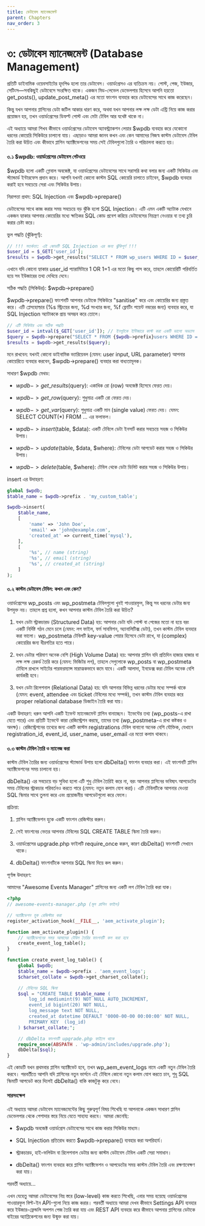 ```yaml
---
title: ডেটাবেস ম্যানেজমেন্ট
parent: Chapters
nav_order: 3
---
```


# ৩: ডেটাবেস ম্যানেজমেন্ট (Database Management)


প্রতিটি ডাইনামিক ওয়েবসাইটের হৃদপিণ্ড হলো তার ডেটাবেস। ওয়ার্ডপ্রেসও এর ব্যতিক্রম নয়। পোস্ট, পেজ, ইউজার, সেটিংস—সবকিছুই ডেটাবেসে সংরক্ষিত থাকে। একজন মিড-লেভেল ডেভেলপার হিসেবে আপনি হয়তো get\_posts(), update\_post\_meta() এর মতো ফাংশন ব্যবহার করে ডেটাবেসের সাথে কাজ করেছেন।

কিন্তু যখন আপনার প্লাগিনের ডেটা জটিল আকার ধারণ করে, অথবা যখন আপনার লক্ষ লক্ষ ডেটা এন্ট্রি নিয়ে কাজ করার প্রয়োজন হয়, তখন ওয়ার্ডপ্রেসের ডিফল্ট পোস্ট এবং মেটা টেবিল আর যথেষ্ট থাকে না।

এই অধ্যায়ে আমরা শিখব কীভাবে ওয়ার্ডপ্রেসের ডেটাবেস অ্যাবস্ট্র্যাকশন লেয়ার $wpdb ব্যবহার করে যেকোনো ধরনের কোয়েরি সিকিউরে চালানো যায়। এছাড়াও আমরা জানব কখন এবং কেন আমাদের নিজস্ব কাস্টম ডেটাবেস টেবিল তৈরি করা উচিত এবং কীভাবে প্লাগিন অ্যাক্টিভেশনের সময় সেই টেবিলগুলো তৈরি ও পরিচালনা করতে হয়।

#### ৩.১ $wpdb: ওয়ার্ডপ্রেসের ডেটাবেস গেটওয়ে

$wpdb হলো একটি গ্লোবাল অবজেক্ট, যা ওয়ার্ডপ্রেসের ডেটাবেসের সাথে সরাসরি কথা বলার জন্য একটি সিকিউর এবং স্ট্যান্ডার্ড ইন্টারফেস প্রদান করে। আপনি যখনই কোনো কাস্টম SQL কোয়েরি চালাতে চাইবেন, $wpdb ব্যবহার করাই হবে সবচেয়ে সেরা এবং সিকিউর উপায়।

নিরাপত্তা প্রথম: SQL Injection এবং $wpdb->prepare()

ডেটাবেসের সাথে কাজ করার সময় সবচেয়ে বড় ঝুঁকি হলো SQL Injection। এটি এমন একটি অ্যাটাক যেখানে একজন হ্যাকার আপনার কোয়েরির মধ্যে ক্ষতিকর SQL কোড প্রবেশ করিয়ে ডেটাবেসের নিয়ন্ত্রণ নেওয়ার বা তথ্য চুরি করার চেষ্টা করে।

ভুল পদ্ধতি (ঝুঁকিপূর্ণ):

```PHP
// !!! সতর্কতা: এই কোডটি SQL Injection এর জন্য ঝুঁকিপূর্ণ !!!
$user_id = $_GET['user_id'];
$results = $wpdb->get_results("SELECT * FROM wp_users WHERE ID = $user_id");
```

এখানে যদি কোনো হ্যাকার user\_id প্যারামিটারে 1 OR 1=1 এর মতো কিছু পাস করে, তাহলে কোয়েরিটি পরিবর্তিত হয়ে সব ইউজারের তথ্য দেখিয়ে দেবে।

সঠিক পদ্ধতি (সিকিউর): $wpdb->prepare()

$wpdb->prepare() ফাংশনটি আপনার ডেটাকে সিকিউরে "sanitise" করে এবং কোয়েরির জন্য প্রস্তুত করে। এটি প্লেসহোল্ডার (%s স্ট্রিংয়ের জন্য, %d সংখ্যার জন্য, %f ফ্লোটিং পয়েন্ট নম্বরের জন্য) ব্যবহার করে, যা SQL Injection অ্যাটাককে প্রায় অসম্ভব করে তোলে।

```PHP
// এটি সিকিউর এবং সঠিক পদ্ধতি
$user_id = intval($_GET['user_id']); // ইনপুটকে ইন্টিজারে কাস্ট করা একটি ভালো অভ্যাস
$query = $wpdb->prepare("SELECT * FROM {$wpdb->prefix}users WHERE ID = %d", $user_id);
$results = $wpdb->get_results($query);

```

মনে রাখবেন: যখনই কোনো ডাইনামিক ভ্যারিয়েবল (যেমন: user input, URL parameter) আপনার কোয়েরিতে ব্যবহার করবেন, $wpdb->prepare() ব্যবহার করা বাধ্যতামূলক।

সাধারণ $wpdb মেথড:

*   $wpdb->get\_results($query): একাধিক রো (row) অবজেক্ট হিসেবে ফেরত দেয়।

*   $wpdb->get\_row($query): শুধুমাত্র একটি রো ফেরত দেয়।

*   $wpdb->get\_var($query): শুধুমাত্র একটি মান (single value) ফেরত দেয়। যেমন: SELECT COUNT(\*) FROM ... এর ফলাফল।

*   $wpdb->insert($table, $data): একটি টেবিলে ডেটা ইনসার্ট করার সবচেয়ে সহজ ও সিকিউর উপায়।

*   $wpdb->update($table, $data, $where): টেবিলের ডেটা আপডেট করার সহজ ও সিকিউর উপায়।

*   $wpdb->delete($table, $where): টেবিল থেকে ডেটা ডিলিট করার সহজ ও সিকিউর উপায়।


insert এর উদাহরণ:

```PHP
global $wpdb;
$table_name = $wpdb->prefix . 'my_custom_table';

$wpdb->insert(
    $table_name,
    [
        'name' => 'John Doe',
        'email' => 'john@example.com',
        'created_at' => current_time('mysql'),
    ],
    [
        '%s', // name (string)
        '%s', // email (string)
        '%s', // created_at (string)
    ]
);

```

#### **৩.২ কাস্টম ডেটাবেস টেবিল: কখন এবং কেন?**

ওয়ার্ডপ্রেসের wp\_posts এবং wp\_postmeta টেবিলগুলো খুবই পাওয়ারফুল, কিন্তু সব ধরনের ডেটার জন্য উপযুক্ত নয়। তাহলে প্রশ্ন হলো, কখন আপনার কাস্টম টেবিল তৈরি করা উচিত?

1.  যখন ডেটা স্ট্রাকচারড (Structured Data) হয়: আপনার ডেটা যদি পোস্ট বা পেজের মতো না হয়ে বরং একটি নির্দিষ্ট গঠন মেনে চলে (যেমন: লগ ফাইল, ফর্ম সাবমিশন, অ্যানালিটিক্স ডেটা), তখন কাস্টম টেবিল ব্যবহার করা ভালো। wp\_postmeta টেবিলটি key-value পেয়ার হিসেবে ডেটা রাখে, যা (complex) কোয়েরির জন্য ধীরগতির হতে পারে।

2.  যখন ডেটার পরিমাণ অনেক বেশি (High Volume Data) হয়: আপনার প্লাগিন যদি প্রতিদিন হাজার হাজার বা লক্ষ লক্ষ রেকর্ড তৈরি করে (যেমন: ভিজিটর লগ), তাহলে সেগুলোকে wp\_posts বা wp\_postmeta টেবিলে রাখলে সাইটের পারফরম্যান্স মারাত্মকভাবে কমে যাবে। একটি আলাদা, ইনডেক্স করা টেবিল অনেক বেশি কার্যকরী হবে।

3.  যখন ডেটা রিলেশনাল (Relational Data) হয়: যদি আপনার বিভিন্ন ধরনের ডেটার মধ্যে সম্পর্ক থাকে (যেমন: event, attendee এবং ticket টেবিলের মধ্যে সম্পর্ক), তখন কাস্টম টেবিল ব্যবহার করে proper relational database ডিজাইন তৈরি করা যায়।


একটি উদাহরণ: ধরুন আপনি একটি ইভেন্ট ম্যানেজমেন্ট প্লাগিন বানাচ্ছেন। ইভেন্টের তথ্য (wp\_posts-এ রাখা যেতে পারে) এবং প্রতিটি ইভেন্টে কারা রেজিস্ট্রেশন করছে, তাদের তথ্য (wp\_postmeta-এ রাখা কষ্টকর ও অদক্ষ)। রেজিস্ট্রেশনের তথ্যের জন্য একটি কাস্টম registrations টেবিল বানানো অনেক বেশি যৌক্তিক, যেখানে registration\_id, event\_id, user\_name, user\_email এর মতো কলাম থাকবে।

#### **৩.৩ কাস্টম টেবিল তৈরি ও ম্যানেজ করা**

কাস্টম টেবিল তৈরির জন্য ওয়ার্ডপ্রেসের স্ট্যান্ডার্ড উপায় হলো dbDelta() ফাংশন ব্যবহার করা। এই ফাংশনটি প্লাগিন অ্যাক্টিভেশনের সময় চালানো হয়।

dbDelta() এর সবচেয়ে বড় সুবিধা হলো এটি শুধু টেবিল তৈরিই করে না, বরং আপনার প্লাগিনের ভবিষ্যৎ আপডেটের সময় টেবিলের স্ট্রাকচার পরিবর্তনও করতে পারে (যেমন: নতুন কলাম যোগ করা)। এটি টেবিলটিকে আপনার দেওয়া SQL স্কিমার সাথে তুলনা করে এবং প্রয়োজনীয় আপডেটগুলো করে ফেলে।

প্রক্রিয়া:

1.  প্লাগিন অ্যাক্টিভেশন হুকে একটি ফাংশন রেজিস্টার করুন।

2.  সেই ফাংশনের ভেতর আপনার টেবিলের SQL CREATE TABLE স্কিমা তৈরি করুন।

3.  ওয়ার্ডপ্রেসের upgrade.php ফাইলটি require\_once করুন, কারণ dbDelta() ফাংশনটি সেখানে থাকে।

4.  dbDelta() ফাংশনটিকে আপনার SQL স্কিমা দিয়ে কল করুন।


পূর্ণাঙ্গ উদাহরণ:

আমাদের "Awesome Events Manager" প্লাগিনের জন্য একটি লগ টেবিল তৈরি করা যাক।

```PHP
<?php
// awesome-events-manager.php (মূল প্লাগিন ফাইল)

// অ্যাক্টিভেশন হুক রেজিস্টার করা
register_activation_hook(__FILE__, 'aem_activate_plugin');

function aem_activate_plugin() {
    // অ্যাক্টিভেশনের সময় আমাদের টেবিল তৈরির ফাংশনটি কল করা হবে
    create_event_log_table();
}

function create_event_log_table() {
    global $wpdb;
    $table_name = $wpdb->prefix . 'aem_event_logs';
    $charset_collate = $wpdb->get_charset_collate();

    // টেবিলের SQL স্কিমা
    $sql = "CREATE TABLE $table_name (
        log_id mediumint(9) NOT NULL AUTO_INCREMENT,
        event_id bigint(20) NOT NULL,
        log_message text NOT NULL,
        created_at datetime DEFAULT '0000-00-00 00:00:00' NOT NULL,
        PRIMARY KEY  (log_id)
    ) $charset_collate;";

    // dbDelta ফাংশনটি upgrade.php ফাইলে থাকে
    require_once(ABSPATH . 'wp-admin/includes/upgrade.php');
    dbDelta($sql);
}
```

এই কোডটি যখন প্রথমবার প্লাগিন অ্যাক্টিভেট হবে, তখন wp\_aem\_event\_logs নামে একটি নতুন টেবিল তৈরি করবে। পরবর্তীতে আপনি যদি প্লাগিনের নতুন ভার্সনে এই টেবিলে কোনো নতুন কলাম যোগ করতে চান, শুধু SQL স্কিমাটি আপডেট করে দিলেই dbDelta() বাকি কাজটুকু করে নেবে।

#### সারসংক্ষেপ

এই অধ্যায়ে আমরা ডেটাবেস ম্যানেজমেন্টের কিছু গুরুত্বপূর্ণ বিষয় শিখেছি যা আপনাকে একজন সাধারণ প্লাগিন ডেভেলপার থেকে পেশাদার স্তরে নিয়ে যেতে সাহায্য করবে। আমরা জেনেছি:

*   $wpdb অবজেক্ট ওয়ার্ডপ্রেস ডেটাবেসের সাথে কাজ করার সিকিউর মাধ্যম।

*   SQL Injection প্রতিরোধ করতে $wpdb->prepare() ব্যবহার করা অপরিহার্য।

*   স্ট্রাকচারড, হাই-ভলিউম বা রিলেশনাল ডেটার জন্য কাস্টম ডেটাবেস টেবিল একটি সেরা সমাধান।

*   dbDelta() ফাংশন ব্যবহার করে প্লাগিন অ্যাক্টিভেশন ও আপডেটের সময় কাস্টম টেবিল তৈরি এবং রক্ষণাবেক্ষণ করা যায়।


পরবর্তী অধ্যায়ে...

এখন যেহেতু আমরা ডেটাবেসের নিম্ন স্তরে (low-level) কাজ করতে শিখেছি, এবার সময় হয়েছে ওয়ার্ডপ্রেসের পাওয়ারফুল বিল্ট-ইন API-গুলো নিয়ে কাজ করার। পরবর্তী অধ্যায়ে আমরা দেখব কীভাবে Settings API ব্যবহার করে ইউজার-ফ্রেন্ডলি অপশন পেজ তৈরি করা যায় এবং REST API ব্যবহার করে কীভাবে আপনার প্লাগিনের ডেটাকে বাইরের অ্যাপ্লিকেশনের জন্য উন্মুক্ত করা যায়।
